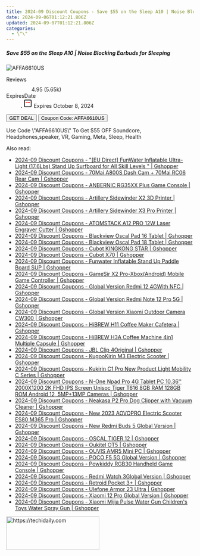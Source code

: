 ```yaml
---
title: 2024-09 Discount Coupons - Save $55 on the Sleep A10 | Noise Blocking Earbuds for Sleeping | Soundcore | Fantasia Trading LLC
date: 2024-09-06T01:12:21.806Z
updated: 2024-09-07T01:12:21.806Z
categories:
  - \"\"
---
```



<div class="max-w-4xl mx-auto grid grid-cols-1 lg:max-w-5xl lg:gap-x-20 lg:grid-cols-2">
  <div class="relative p-3 col-start-1 row-start-1 flex flex-col-reverse rounded-lg bg-gradient-to-t from-black/75 via-black/0 sm:bg-none sm:row-start-2 sm:p-0 lg:row-start-1">
    <h5 class="mt-1 text-lg font-semibold text-white sm:text-slate-900 md:text-2xl dark:sm:text-white">Save $55 on the Sleep A10 | Noise Blocking Earbuds for Sleeping</h5>
  </div>
  
  <div class="col-start-1 col-end-3 row-start-1 grid gap-4 sm:mb-6 sm:grid-cols-4 lg:col-start-2 lg:row-span-6 lg:row-end-6 lg:mb-0 lg:gap-6">
      <img src="&quot;&quot;" onClick="javascript:window.open(decodeURIComponent('%22https%3A%2F%2Fwww.shareasale.com%2Fu.cfm%3Fd%3D1232704%26m%3D126653%26u%3D4338022%22'), '_blank');void(0);" alt="AFFA6610US" class="h-60 w-full rounded-lg object-cover sm:col-span-2 sm:h-52 lg:col-span-full" loading="lazy" />
    
  </div>
  <dl class="row-start-2 mt-4 flex items-center text-xs font-medium sm:row-start-3 sm:mt-1 md:mt-2.5 lg:row-start-2">
    <dt class="sr-only">Reviews</dt>
    <dd class="flex items-center text-indigo-600 dark:text-indigo-400">
      <svg width="24" height="24" fill="none" aria-hidden="true" class="mr-1 stroke-current dark:stroke-indigo-500">
        <path d="m12 5 2 5h5l-4 4 2.103 5L12 16l-5.103 3L9 14l-4-4h5l2-5Z" stroke-width="2" stroke-linecap="round" stroke-linejoin="round" />
      </svg>
      <span>4.95 <span class="font-normal text-slate-400">(5.65k)</span></span>
    </dd>
    <dt class="sr-only">ExpiresDate</dt>
    <dd class="flex items-center">
      <svg width="2" height="2" aria-hidden="true" fill="currentColor" class="mx-3 text-slate-300">
        <circle cx="1" cy="1" r="1" />
      </svg>
      <svg width="24" height="24" viewBox="0 0 24 24" fill="none" stroke="currentColor" stroke-width="2">
        <rect x="3" y="3" width="18" height="18" rx="2" fill="#fff" />
        <path d="M6 10L18 10" stroke="red" stroke-width="2" fill="none" />
        <path d="M10 6L10 18" stroke="#fff" stroke-width="2" fill="none" />
      </svg>
      Expires October 8, 2024    </dd>
  </dl>
  <div class="col-start-1 row-start-3 mt-4 self-center sm:col-start-2 sm:row-span-2 sm:row-start-2 sm:mt-0 lg:col-start-1 lg:row-start-3 lg:row-end-4 lg:mt-6">
    <button type="button" onClick="javascript:window.open(decodeURIComponent('%22https%3A%2F%2Fwww.shareasale.com%2Fu.cfm%3Fd%3D1232704%26m%3D126653%26u%3D4338022%22'), '_blank');void(0);" class="rounded-lg bg-red-600 px-3 py-2 text-sm font-medium leading-6 text-white">GET DEAL</button>
    <button type="button" onClick="javascript:window.open(decodeURIComponent('%22https%3A%2F%2Fwww.shareasale.com%2Fu.cfm%3Fd%3D1232704%26m%3D126653%26u%3D4338022%22'), '_blank');void(0);" class="border-dashed border-2 border-indigo-600 bg-green-100 text-sm leading-6 font-medium py-2 px-3 rounded-lg">Coupon Code: AFFA6610US</button>
  </div>
  <p class="col-start-1 mt-4 text-sm leading-6 sm:col-span-2 lg:col-span-1 lg:row-start-4 lg:mt-6 dark:text-slate-400">
    Use Code \"AFFA6610US\" To Get $55 OFF 
Soundcore, Headphones,speaker, VR, Gaming, Meta, Sleep, Health  </p>
</div>
<span class="atpl-alsoreadstyle">Also read:</span>
<div><ul>
<li><a href="https://coupons.techidaily.com/coupon-1118392-share-97331-sale/"><u>2024-09 Discount Coupons - "[EU Direct] FunWater Inflatable Ultra-Light (17.6Lbs) Stand Up Surfboard for All Skill Levels " | Gshopper</u></a></li>
<li><a href="https://coupons.techidaily.com/coupon-1118396-share-97331-sale/"><u>2024-09 Discount Coupons - 70Mai A800S Dash Cam + 70Mai RC06 Rear Cam | Gshopper</u></a></li>
<li><a href="https://coupons.techidaily.com/coupon-1118393-share-97331-sale/"><u>2024-09 Discount Coupons - ANBERNIC RG35XX Plus Game Console | Gshopper</u></a></li>
<li><a href="https://coupons.techidaily.com/coupon-1118326-share-97331-sale/"><u>2024-09 Discount Coupons - Artillery Sidewinder X2 3D Printer | Gshopper</u></a></li>
<li><a href="https://coupons.techidaily.com/coupon-1118327-share-97331-sale/"><u>2024-09 Discount Coupons - Artillery Sidewinder X3 Pro Printer | Gshopper</u></a></li>
<li><a href="https://coupons.techidaily.com/coupon-1118333-share-97331-sale/"><u>2024-09 Discount Coupons - ATOMSTACK A12 PRO 12W Laser Engraver Cutter | Gshopper</u></a></li>
<li><a href="https://coupons.techidaily.com/coupon-1118329-share-97331-sale/"><u>2024-09 Discount Coupons - Blackview Oscal Pad 16 Tablet | Gshopper</u></a></li>
<li><a href="https://coupons.techidaily.com/coupon-1118330-share-97331-sale/"><u>2024-09 Discount Coupons - Blackview Oscal Pad 18 Tablet | Gshopper</u></a></li>
<li><a href="https://coupons.techidaily.com/coupon-1118388-share-97331-sale/"><u>2024-09 Discount Coupons - Cubot KINGKONG STAR | Gshopper</u></a></li>
<li><a href="https://coupons.techidaily.com/coupon-1118377-share-97331-sale/"><u>2024-09 Discount Coupons - Cubot X70 | Gshopper</u></a></li>
<li><a href="https://coupons.techidaily.com/coupon-1118386-share-97331-sale/"><u>2024-09 Discount Coupons - Funwater Inflatable Stand Up Paddle Board SUP | Gshopper</u></a></li>
<li><a href="https://coupons.techidaily.com/coupon-1118387-share-97331-sale/"><u>2024-09 Discount Coupons - GameSir X2 Pro-Xbox(Android) Mobile Game Controller | Gshopper</u></a></li>
<li><a href="https://coupons.techidaily.com/coupon-1118378-share-97331-sale/"><u>2024-09 Discount Coupons - Global Version Redmi 12 4GWith NFC | Gshopper</u></a></li>
<li><a href="https://coupons.techidaily.com/coupon-1118383-share-97331-sale/"><u>2024-09 Discount Coupons - Global Version Redmi Note 12 Pro 5G | Gshopper</u></a></li>
<li><a href="https://coupons.techidaily.com/coupon-1118323-share-97331-sale/"><u>2024-09 Discount Coupons - Global Version Xiaomi Outdoor Camera CW300 | Gshopper</u></a></li>
<li><a href="https://coupons.techidaily.com/coupon-1118394-share-97331-sale/"><u>2024-09 Discount Coupons - HiBREW H11 Coffee Maker Cafetera | Gshopper</u></a></li>
<li><a href="https://coupons.techidaily.com/coupon-1118325-share-97331-sale/"><u>2024-09 Discount Coupons - HiBREW H3A Coffee Machine 4in1 Multiple Capsule | Gshopper</u></a></li>
<li><a href="https://coupons.techidaily.com/coupon-1118379-share-97331-sale/"><u>2024-09 Discount Coupons - JBL Clip 4Original | Gshopper</u></a></li>
<li><a href="https://coupons.techidaily.com/coupon-1118331-share-97331-sale/"><u>2024-09 Discount Coupons - KugooKirin M3 Electric Scooter | Gshopper</u></a></li>
<li><a href="https://coupons.techidaily.com/coupon-1118332-share-97331-sale/"><u>2024-09 Discount Coupons - Kukirin C1 Pro New Product Light Mobility C Series | Gshopper</u></a></li>
<li><a href="https://coupons.techidaily.com/coupon-1118385-share-97331-sale/"><u>2024-09 Discount Coupons - N-One Npad Pro 4G Tablet PC 10.36'' 2000X1200 2K FHD IPS Screen Unisoc Tiger T616 8GB RAM 128GB ROM Android 12, 5MP+13MP Cameras | Gshopper</u></a></li>
<li><a href="https://coupons.techidaily.com/coupon-1118328-share-97331-sale/"><u>2024-09 Discount Coupons - Neakasa P2 Pro Dog Clipper with Vacuum Cleaner | Gshopper</u></a></li>
<li><a href="https://coupons.techidaily.com/coupon-1118399-share-97331-sale/"><u>2024-09 Discount Coupons - New 2023 AOVOPRO Electric Scooter ES80 M365 Pro | Gshopper</u></a></li>
<li><a href="https://coupons.techidaily.com/coupon-1118384-share-97331-sale/"><u>2024-09 Discount Coupons - New Redmi Buds 5 Global Version | Gshopper</u></a></li>
<li><a href="https://coupons.techidaily.com/coupon-1118389-share-97331-sale/"><u>2024-09 Discount Coupons - OSCAL TIGER 12 | Gshopper</u></a></li>
<li><a href="https://coupons.techidaily.com/coupon-1118395-share-97331-sale/"><u>2024-09 Discount Coupons - Oukitel OT5 | Gshopper</u></a></li>
<li><a href="https://coupons.techidaily.com/coupon-1118397-share-97331-sale/"><u>2024-09 Discount Coupons - OUVIS AMR5 Mini PC | Gshopper</u></a></li>
<li><a href="https://coupons.techidaily.com/coupon-1118382-share-97331-sale/"><u>2024-09 Discount Coupons - POCO F5 5G Global Version | Gshopper</u></a></li>
<li><a href="https://coupons.techidaily.com/coupon-1118398-share-97331-sale/"><u>2024-09 Discount Coupons - Powkiddy RGB30 Handheld Game Console | Gshopper</u></a></li>
<li><a href="https://coupons.techidaily.com/coupon-1118391-share-97331-sale/"><u>2024-09 Discount Coupons - Redmi Watch 3Global Version | Gshopper</u></a></li>
<li><a href="https://coupons.techidaily.com/coupon-1118380-share-97331-sale/"><u>2024-09 Discount Coupons - Retroid Pocket 3+ | Gshopper</u></a></li>
<li><a href="https://coupons.techidaily.com/coupon-1118381-share-97331-sale/"><u>2024-09 Discount Coupons - Ulefone Armor 23 Ultra | Gshopper</u></a></li>
<li><a href="https://coupons.techidaily.com/coupon-1118390-share-97331-sale/"><u>2024-09 Discount Coupons - Xiaomi 12 Pro Global Version | Gshopper</u></a></li>
<li><a href="https://coupons.techidaily.com/coupon-1118324-share-97331-sale/"><u>2024-09 Discount Coupons - Xiaomi Mijia Pulse Water Gun Children's Toys Water Spray Gun | Gshopper</u></a></li>
</ul></div>

<ins class="adsbygoogle"
      style="display:block"
      data-ad-client="ca-pub-7571918770474297"
      data-ad-slot="8358498916"
      data-ad-format="auto"
      data-full-width-responsive="true"></ins>
<!-- affiliate ads begin -->
<a href="https://bluettiit.sjv.io/c/5597632/2114264/17093" target="_top" id="2114264">
  <img src="//a.impactradius-go.com/display-ad/17093-2114264" border="0" alt="https://techidaily.com" width="250" height="90"/>
</a>
<img height="0" width="0" src="https://bluettiit.sjv.io/i/5597632/2114264/17093" style="position:absolute;visibility:hidden;" border="0" />
<!-- affiliate ads end -->